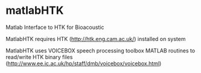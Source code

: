 # matlabHTK
Matlab Interface to HTK for Bioacoustic

MatlabHTK requires HTK (http://htk.eng.cam.ac.uk/) installed on system

MatlabHTK uses VOICEBOX speech processing toolbox MATLAB routines to read/write HTK binary files (http://www.ee.ic.ac.uk/hp/staff/dmb/voicebox/voicebox.html)

